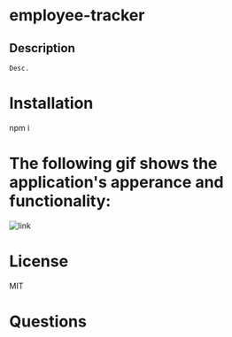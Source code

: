 # employee-tracker

## Description
    Desc.

# Installation
  npm i
  
# The following gif shows the application's apperance and functionality:
  ![link](./Assets/ezgif.com-optimize.gif)
  
# License
  MIT
  
# Questions
  
